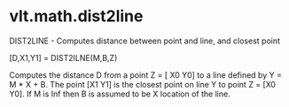 # vlt.math.dist2line

  DIST2LINE - Computes distance between point and line, and closest point
 
  [D,X1,Y1] = DIST2ILNE(M,B,Z)
 
   Computes the distance D from a point Z = [ X0 Y0] to a line
   defined by Y = M * X + B.  The point [X1 Y1] is the closest
   point on line Y to point Z = [X0 Y0].  If M is Inf then B is assumed
   to be X location of the line.

